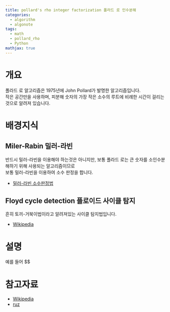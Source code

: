 ```yaml
---
title: pollard's rho integer factorization 폴라드 로 인수분해
categories:
  - algorithm
  - algonote
tags:
  - math
  - pollard_rho
  - Python
mathjax: true
---
```


# 개요
폴라드 로 알고리즘은 1975년에 John Pollard가 발명한 알고리즘입니다.\
작은 공간만을 사용하며, 피분해 숫자의 가장 작은 소수의 루트에 비례한 시간이 걸리는 것으로 알려져 있습니다.

# 배경지식
## Miler-Rabin 밀러-라빈
반드시 밀러-라빈을 이용해야 하는것은 아니지만, 보통 폴라드 로는 큰 숫자를 소인수분해하기 위해 사용되는 알고리즘이므로\
보통 밀러-라빈을 이용하여 소수 판정을 합니다.
* [밀러-라빈 소수판정법](https://hehehwang.github.io/algorithm/algonote/miller-rabin-algorithm/)

## Floyd cycle detection 플로이드 사이클 탐지
흔히 토끼-거북이법이라고 알려져있는 사이클 탐지법입니다.
* [Wikipedia](https://en.wikipedia.org/wiki/Cycle_detection#Floyd's_tortoise_and_hare)


# 설명
예를 들어 $$


# 참고자료
* [Wikipedia](https://en.wikipedia.org/wiki/Pollard%27s_rho_algorithm)
* [ruz](https://aruz.tistory.com/140)

